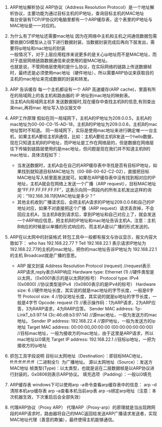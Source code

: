 1. ARP地址解析协议
   ARP协议（Address Resolution Protocol）是一个地址解析协议，主要功能为通过目标主机的IP地址，查询目标主机的MAC地址</br>
   每台安装有TCP/IP协议的电脑里都有一个ARP缓存表，这个表里的IP地址与MAC地址是一一对应的。

2. 为什么有了IP地址还需要mac地址
   因为在网络中主机和主机之间通信数据包需要依据OSI模型从上往下进行数据封装，当数据封装完成后再向下层发出，需要将ip地址和mac地址的封装</br>
   一般情况下，对于上层应用程序来说更多的是关心ip地址而不是MAC地址，而对于底层网络链路数据通信来说使用的是MAC地址。 </br>
  也就是说，不管网络层使用的是什么协议，在实际网络的链路上传送数据帧时，最终还是必须使用mac地址（硬件地址），所以需要ARP协议来获取目的主机的mac地址来完成数据的封装和转发。

3. ARP 告诉缓存 
   每一个主机都设有一个 ARP 高速缓存(ARP cache)，里面有所在的局域网上的各主机和路由器的 IP 地址到mac地址的映射表。 </br>
   当主机A向局域网主机B 发送数据报时,现在缓存中查找主机B的信息,有则查出来mac,再将mac 地址写入协议报文中

4. ARP工作原理
   假如在同一局域网下，主机A的IP地址为209.0.0.5，主机A的mac地址为00-00-C0-15-AD-18，主机B的IP地址为209.0.0.6，主机B的mac地址暂时不知道。
   同一局域网下，实际是使用mac地址来进行确定唯一一台主机，如果主机A要给主机B通信，比如：主机A要给主机B发送一个hello数据，现在只知道主机B的IP地址，而IP地址是工作在网络层的，但是数据在网络层往下传输到链路层使用的是mac地址，但问题是现在我们并不知道主机B的mac地址，具体流程如下：
   - 当发送数据时，主机A会在自己的ARP缓存表中寻找是否有目标IP地址，如果找到就知道目标MAC地址为（00-BB-00-62-C2-02），直接把目标MAC地址写入帧里面发送就可。如果在ARP缓存表中没有找到相对应的IP地址，主机A就会在网络上发送一个广播（ARP request），目标MAC地址是“FF.FF.FF.FF.FF.FF”，这表示向同一网段内的所有主机发出这样的询问：“192.168.38.11的MAC地址是多少？”
   - 其他主机收到广播请求后，会把主机A请求的IP地址209.0.0.6和自己的IP地址对应，如果不对直接把这个广播（ARP request）请求丢弃掉，不会回应主机A，当主机B收到请求后，拿到IP地址和自己对应上了，就会发送一个ARP响应信息，把主机B的IP地址和mac地址告诉主机A，注意：主机B响应的时候是以单播的形式响应的，而主机A是以广播的形式发送的。

5. ARP在以太网中的封装格式
   转包工具中一般都有报文与协议显示，报文内容大致如下：
   who has 192.168.22.77 ? Tell 192.168.22.1 表示请求IP地址为192.168.22.77的主机的mac地址，把你的mac地址告诉IP地址为 192.168.22.1的主机
   Broadcast就是广播的意思。
   - ARP 报文封装
     Address Resolution Protocol (request)   //request表示ARP请求,reply表示ARP响应
     Hardware type: Ethernet (1)       //硬件类型是以太网，（0x0001表示的是以太网的标号）
     Protocol type: IPv4 (0x0800)         //协议类型是IPv4（0x0800表示的是IPv4的标号）
     Hardware size: 6                //硬件地址长度，其实说的就是mac地址的字节长度，一般是6字节
     Protocol size: 4               //协议地址长度，其实说的就是ip地址的字节长度，一般是4字节
     Opcode: request (1)          //表示操作码：1为ARP请求，2为ARP应答，3为RARP请求，4为RARP应答。
     Sender MAC address: Tp-LinkT_b3:97:14 (3c:46:d8:b3:97:14)    //源mac地址，一般为发送方的mac地址。
     Sender IP address: 192.168.22.4                         //源IP地址，一般为发送方的ip地址
     Target MAC address: 00:00:00_00:00:00 (00:00:00:00:00:00)   //目标mac地址，一般为接收方的mac地址，由于这里是ARP请求，所以mac地址以0填充
     Target IP address: 192.168.22.1                        //目标ip地址，一把为接收方的ip地址

6. 抓包工具字段说明
   目标以太网地址（Destination）：即目标MAC地址，ff:ff:ff:ff:ff:ff（二进制全1）为广播地址。
   源以太网地址（Source）：发送方MAC地址
   帧类型(Type)：以太类型，也就是说在二层数据帧是以ARP协议进行封装的，0x0806则表示ARP协议。
   填充选项（Padding）：一般以0填充

   
7. ARP缓存表
   windows下可以使用arp -a命令查看arp缓存表中的信息：
   arp –d清除本机arp缓存表
   arp –a查看本机当前arp表
   arp –s绑定arp地址（注意：本次机器生效，下次重启后会全部失效）

10. 代理ARP协议（Proxy ARP）
    代理ARP（Proxy-arp）的原理就是当出现跨网段的ARP请求时，路由器将自己的MAC返回给发送ARP广播请求发送者，实现MAC地址代理（善意的欺骗），最终使得主机能够通信。

